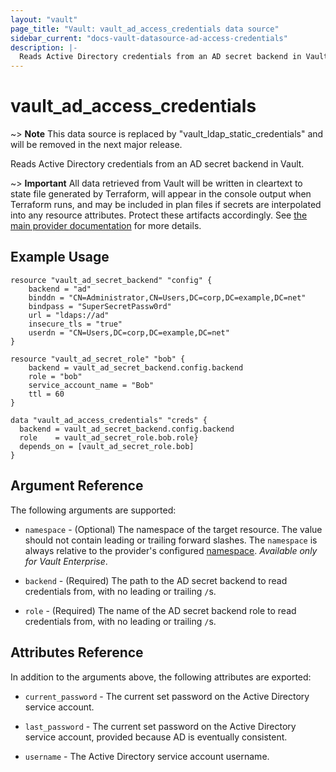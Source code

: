 ```yaml
---
layout: "vault"
page_title: "Vault: vault_ad_access_credentials data source"
sidebar_current: "docs-vault-datasource-ad-access-credentials"
description: |-
  Reads Active Directory credentials from an AD secret backend in Vault
---
```


# vault\_ad\_access\_credentials

~> **Note** This data source is replaced by "vault_ldap_static_credentials" and
will be removed in the next major release.

Reads Active Directory credentials from an AD secret backend in Vault.

~> **Important** All data retrieved from Vault will be
written in cleartext to state file generated by Terraform, will appear in
the console output when Terraform runs, and may be included in plan files
if secrets are interpolated into any resource attributes.
Protect these artifacts accordingly. See
[the main provider documentation](../index.html)
for more details.

## Example Usage

```hcl
resource "vault_ad_secret_backend" "config" {
    backend = "ad"
    binddn = "CN=Administrator,CN=Users,DC=corp,DC=example,DC=net"
    bindpass = "SuperSecretPassw0rd"
    url = "ldaps://ad"
    insecure_tls = "true"
    userdn = "CN=Users,DC=corp,DC=example,DC=net"
}

resource "vault_ad_secret_role" "bob" {
    backend = vault_ad_secret_backend.config.backend
    role = "bob"
    service_account_name = "Bob"
    ttl = 60
}

data "vault_ad_access_credentials" "creds" {
  backend = vault_ad_secret_backend.config.backend
  role    = vault_ad_secret_role.bob.role}
  depends_on = [vault_ad_secret_role.bob]
}
```

## Argument Reference

The following arguments are supported:

* `namespace` - (Optional) The namespace of the target resource.
  The value should not contain leading or trailing forward slashes.
  The `namespace` is always relative to the provider's configured [namespace](/docs/providers/vault#namespace).
  *Available only for Vault Enterprise*.

* `backend` - (Required) The path to the AD secret backend to
read credentials from, with no leading or trailing `/`s.

* `role` - (Required) The name of the AD secret backend role to read
credentials from, with no leading or trailing `/`s.

## Attributes Reference

In addition to the arguments above, the following attributes are exported:

* `current_password` - The current set password on the Active Directory service account.

* `last_password` - The current set password on the Active Directory service account, provided because AD is eventually consistent.

* `username` - The Active Directory service account username.
